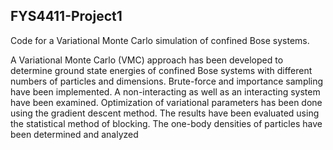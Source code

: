## FYS4411-Project1

Code for a Variational Monte Carlo simulation of confined Bose systems.

A Variational Monte Carlo (VMC) approach has been developed to determine ground state energies of confined Bose systems with different numbers of particles and dimensions. Brute-force and importance sampling have been implemented. A non-interacting as well as an interacting system have been examined. Optimization of variational parameters has been done using the gradient descent method. The results have been evaluated using the statistical method of blocking. The one-body densities of particles have been determined and analyzed
